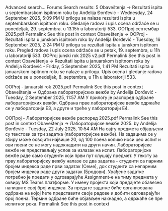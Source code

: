 Advanced search...
Forums
Search results: 5
Obaveštenja -> Rezultati ispita u septembarskom ispitnom roku
by Anđelija Đorđević - Wednesday, 24 September 2025, 5:09 PM
U prilogu se nalaze rezultati ispita u septembarskom ispitnom roku.
Gledanje radova i upis ocena održaće se u ponedeljak, 29. septembra. u 13.15h u laboratoriji 533.
ООПрој септембар 2025.pdf
Permalink
See this post in context
Obaveštenja -> OOProj - Rezultati ispita u junskom ispitnom roku
by Anđelija Đorđević - Tuesday, 16 September 2025, 2:24 PM
U prilogu su rezultati ispita u junskom ispitnom roku.
Pregled radova i upis ocena održaće se u petak, 19. septembra, u 11h u laboratoriji 533.
OOProj junski rok 2025 v2.pdf
Permalink
See this post in context
Obaveštenja -> Rezultati ispita u januarskom ispitnom roku
by Anđelija Đorđević - Friday, 5 September 2025, 1:41 PM
Rezultati ispita u januarskom ispitnom roku se nalaze u prilogu. 
Upis ocena i gledanje radova održaće se u ponedeljak, 8. septembra, u 11h u laboratoriji 533.

OOProj - januarski rok 2025.pdf
Permalink
See this post in context
Obaveštenja -> Одбрана лабораторијских вежби
by Anđelija Đorđević - Tuesday, 2 September 2025, 11:57 AM
У прилогу је распоред одбране лабораторијских вежби.
Одбрана прве лабораторијске вежбе одржаће се у лабораторији Е3, а друге и треће у лабораторији Е4.

ООПрој - Лабораторијске вежбе распоред 2025.pdf
Permalink
See this post in context
Obaveštenja -> Лабораторијске вежбе 2025.
by Anđelija Đorđević - Tuesday, 22 July 2025, 10:54 AM
На сајту предмета објављени су текстови за три задатка (лабораторијске вежбе). На задацима се у збиру може освојити највише 20, од 100 поена колико носи цео испит и ови поени се не могу надокнадити на други начин. Лабораторијске вежбе не представљају услов за излазак на испит. Лабораторијске вежбе раде само студенти који први пут слушају предмет.
У тексту за прву лабораторијску вежбу налазе се два задатка - студенти са парним бројем индекса раде први задатак (Семе), док студенти са непарним бројем индекса раде други задатак (Бродови).
Урађене задатке потребно је предати у одговарајуће Assignment-е на тиму предмета у оквиру MS Teams платформе. У имену пројекта који предајете обавезно напишите свој број индекса.
За предате задатке биће организована одбрана на којој ћете представити своје радове и добити одговарајући број поена. Термин одбране биће објављен накнадно, а одржаће се пре испитног рока.
Permalink
See this post in context